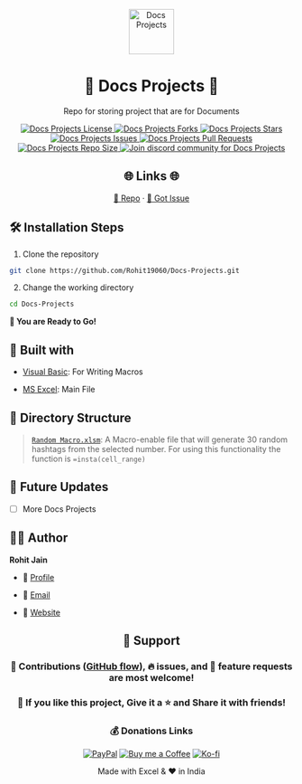 <p align="center">
  <a href="https://github.com/Rohit19060/Docs-Projects" title="Docs Projects">
    <img src="https://kingtechnologies.in/assets/images/Logo.webp" width="80px" alt="Docs Projects"/>
  </a>
</p>
<h1 align="center">🌟 Docs Projects 🌟</h1>
<p align="center">Repo for storing project that are for Documents</p>

<p align="center">
<a href="https://github.com/Rohit19060/Docs-Projects/blob/master/LICENSE" title="License">
<img src="https://img.shields.io/github/license/Rohit19060/Docs-Projects?label=License&logo=Github&style=flat-square" alt="Docs Projects License"/>
</a>
<a href="https://github.com/Rohit19060/Docs-Projects/fork" title="Forks">
<img src="https://img.shields.io/github/forks/Rohit19060/Docs-Projects?label=Forks&logo=Github&style=flat-square" alt="Docs Projects Forks"/>
</a>
<a href="https://github.com/Rohit19060/Docs-Projects/stargazers" title="Stars">
<img src="https://img.shields.io/github/stars/Rohit19060/Docs-Projects?label=Stars&logo=Github&style=flat-square" alt="Docs Projects Stars"/>
</a>
<a href="https://github.com/Rohit19060/Docs-Projects/issues" title="Issues">
<img src="https://img.shields.io/github/issues/Rohit19060/Docs-Projects?label=Issues&logo=Github&style=flat-square" alt="Docs Projects Issues"/>
</a>
<a href="https://github.com/Rohit19060/Docs-Projects/pulls" title="Pull Requests">
<img src="https://img.shields.io/github/issues-pr/Rohit19060/Docs-Projects?label=Pull%20Requests&logo=Github&style=flat-square" alt="Docs Projects Pull Requests"/>
</a>
<a href="https://github.com/Rohit19060/Docs-Projects" title="Repo Size">
<img src="https://img.shields.io/github/repo-size/Rohit19060/Docs-Projects?label=Repo%20Size&logo=Github&style=flat-square" alt="Docs Projects Repo Size"/>
</a>
<a href="https://discord.gg/2wpHNSjwm2" title="Join King Tech's Community">
<img src="https://img.shields.io/discord/737854816402800690?color=%236d82cb&label=Join%20Community&logo=discord&logoColor=%23FFFFFF&style=flat-square" alt="Join discord community for Docs Projects"/>
</a>
</p>

<h2 align="center">🌐 Links 🌐</h2>
<p align="center">
    <a href="https://github.com/Rohit19060/Docs-Projects" title="Docs Projects Repo">📂 Repo</a>
    ·
    <a href="https://github.com/Rohit19060/Docs-Projects/issues/new/choose" title="🐛Report Bug/🎊Request Feature">🚀 Got Issue</a>
</p>

## 🛠️ Installation Steps

1. Clone the repository

```Bash
git clone https://github.com/Rohit19060/Docs-Projects.git
```

2. Change the working directory

```Bash
cd Docs-Projects
```

**🎇 You are Ready to Go!**

## 👷 Built with

- [Visual Basic](https://docs.microsoft.com/en-us/dotnet/visual-basic/ "Visual Basic"): For Writing Macros

- [MS Excel](https://www.microsoft.com/en-in/microsoft-365/excel "MS Excel"): Main File

## 📂 Directory Structure

> [`Random Macro.xlsm`](https://github.com/Rohit19060/Docs-Projects/blob/main/Random%20Macro.xlsm "Random Macro"): A Macro-enable file that will generate 30 random hashtags from the selected number. For using this functionality the function is `=insta(cell_range)`

## 🎊 Future Updates

- [ ] More Docs Projects

## 🧑🏻 Author

**Rohit Jain**

- 🌌 [Profile](https://github.com/Rohit19060 "Rohit Jain")

- 🏮 [Email](mailto:rohitjain19060@gmail.com?subject=Hi%20from%20Docs%20Projects "Hi!")

- 🦁 [Website](https://kingtechnologies.in "Welcome")

<h2 align="center">🤝 Support</h2>

<h3 align="center">🎀 Contributions (<a href="https://guides.github.com/introduction/flow" title="GitHub flow">GitHub flow</a>), 🔥 issues, and 🥮 feature requests are most welcome!</h3>

<h3 align="center">💙 If you like this project, Give it a ⭐ and Share it with friends!</h3>
<h3 align="center">💰 Donations Links</h3>
<p align="center">
<a href="https://www.paypal.me/kingrohitJ" title="PayPal"><img src="https://kingtechnologies.in/assets/images/Paypal.png" alt="PayPal"/></a>
<a href="https://www.buymeacoffee.com/rohitjain" title="Buy me a Coffee"><img src="https://kingtechnologies.in/assets/images/Coffee.png" alt="Buy me a Coffee"/></a>
<a href="https://ko-fi.com/rohitjain" title="Ko-fi"><img src="https://kingtechnologies.in/assets/images/Kofi.png" alt="Ko-fi"/></a>
</p>

<p align="center">Made with Excel & ❤️ in India</p>
